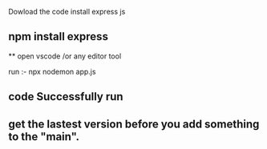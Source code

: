 Dowload the code 
install express js 


## npm install express

** open vscode /or any editor tool

run :- npx nodemon app.js

## code Successfully run
## get the lastest version before you add something to the "main".
